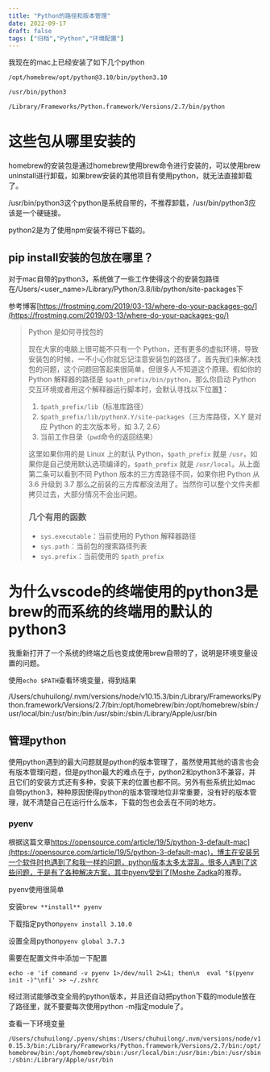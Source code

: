```yaml
---
title: "Python的路径和版本管理"
date: 2022-09-17
draft: false
tags: ["归档","Python","环境配置"]
---
```

我现在的mac上已经安装了如下几个python

```bash
/opt/homebrew/opt/python@3.10/bin/python3.10

/usr/bin/python3

/Library/Frameworks/Python.framework/Versions/2.7/bin/python
```

# **这些包从哪里安装的**

homebrew的安装包是通过homebrew使用brew命令进行安装的，可以使用brew uninstall进行卸载，如果brew安装的其他项目有使用python，就无法直接卸载了。

/usr/bin/python3这个python是系统自带的，不推荐卸载，/usr/bin/python3应该是一个硬链接。

python2是为了使用npm安装不得已下载的。

## **pip install安装的包放在哪里？**

对于mac自带的python3，系统做了一些工作使得这个的安装包路径在/Users/<user_name>/Library/Python/3.8/lib/python/site-packages下

参考博客[https://frostming.com/2019/03-13/where-do-your-packages-go/](https://frostming.com/2019/03-13/where-do-your-packages-go/)

> Python 是如何寻找包的
> 
> 
> 现在大家的电脑上很可能不只有一个 Python，还有更多的虚拟环境，导致安装包的时候，一不小心你就忘记注意安装包的路径了。首先我们来解决找包的问题，这个问题回答起来很简单，但很多人不知道这个原理。假如你的 Python 解释器的路径是 `$path_prefix/bin/python`，那么你启动 Python 交互环境或者用这个解释器运行脚本时，会默认寻找以下位置[1](https://frostming.com/2019/03-13/where-do-your-packages-go/#user-content-fn-1)：
> 
> 1. `$path_prefix/lib`（标准库路径）
> 2. `$path_prefix/lib/pythonX.Y/site-packages`（三方库路径，X.Y 是对应 Python 的主次版本号，如 3.7, 2.6）
> 3. 当前工作目录（`pwd`命令的返回结果）
> 
> 这里如果你用的是 Linux 上的默认 Python，`$path_prefix` 就是 `/usr`，如果你是自己使用默认选项编译的，`$path_prefix` 就是 `/usr/local`。从上面第二条可以看到不同 Python 版本的三方库路径不同，如果你把 Python 从 3.6 升级到 3.7 那么之前装的三方库都没法用了。当然你可以整个文件夹都拷贝过去，大部分情况不会出问题。
> 
> ### **几个有用的函数**
> 
> - `sys.executable`：当前使用的 Python 解释器路径
> - `sys.path`：当前包的搜索路径列表
> - `sys.prefix`：当前使用的 `$path_prefix`

# **为什么vscode的终端使用的python3是brew的而系统的终端用的默认的python3**

我重新打开了一个系统的终端之后也变成使用brew自带的了，说明是环境变量设置的问题。

使用`echo $PATH`查看环境变量，得到结果

/Users/chuhuilong/.nvm/versions/node/v10.15.3/bin:/Library/Frameworks/Python.framework/Versions/2.7/bin:/opt/homebrew/bin:/opt/homebrew/sbin:/usr/local/bin:/usr/bin:/bin:/usr/sbin:/sbin:/Library/Apple/usr/bin

## **管理python**

使用python遇到的最大问题就是python的版本管理了，虽然使用其他的语言也会有版本管理问题，但是python最大的难点在于，python2和python3不兼容，并且它们的安装方式还有多种，安装下来的位置也都不同。另外有些系统比如mac自带python3，种种原因使得python的版本管理地位非常重要，没有好的版本管理，就不清楚自己在运行什么版本，下载的包也会丢在不同的地方。

### **pyenv**

根据这篇文章[https://opensource.com/article/19/5/python-3-default-mac](https://opensource.com/article/19/5/python-3-default-mac)，博主在安装另一个软件时也遇到了和我一样的问题，python版本太多太混乱。很多人遇到了这些问题，于是有了各种解决方案，其中pyenv受到了[Moshe Zadka](https://opensource.com/users/moshez)的推荐。

pyenv使用很简单

安装`brew **install** pyenv`

下载指定python`pyenv install 3.10.0`

设置全局python`pyenv global 3.7.3`

需要在配置文件中添加一下配置

`echo -e 'if command -v pyenv 1>/dev/null 2>&1; then\n  eval "$(pyenv init -)"\nfi' >> ~/.zshrc`

经过测试能够改变全局的python版本，并且还自动把python下载的module放在了路径里，就不要要每次使用python -m指定module了。

查看一下环境变量

`/Users/chuhuilong/.pyenv/shims:/Users/chuhuilong/.nvm/versions/node/v10.15.3/bin:/Library/Frameworks/Python.framework/Versions/2.7/bin:/opt/homebrew/bin:/opt/homebrew/sbin:/usr/local/bin:/usr/bin:/bin:/usr/sbin:/sbin:/Library/Apple/usr/bin`